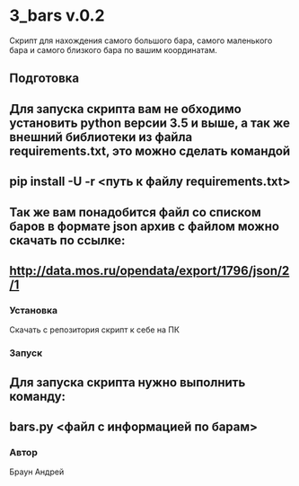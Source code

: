 # 3_bars v.0.2

Скрипт для нахождения самого большого бара, самого маленького бара и самого близкого бара по вашим координатам.
## Подготовка

Для запуска скрипта вам не обходимо установить python версии 3.5 и выше, а так же внешний библиотеки из файла requirements.txt, это можно сделать командой
---
pip install -U -r <путь к файлу requirements.txt>
---
Так же вам понадобится файл со списком баров в формате json архив с файлом можно скачать по ссылке:
---
http://data.mos.ru/opendata/export/1796/json/2/1
---
### Установка

Скачать с репозитория скрипт к себе на ПК
### Запуск

Для запуска скрипта нужно выполнить команду:
---
bars.py <файл с информацией по барам>
---
### Автор 

Браун Андрей
